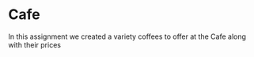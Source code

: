 # Cafe 

In this assignment we created a variety coffees to offer at the Cafe along with their prices
